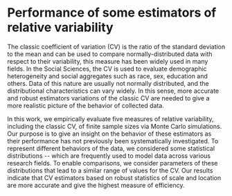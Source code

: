 
# Performance of  some estimators of relative variability

The classic coefficient of variation (CV) is the ratio of the standard deviation to the mean and can be used to compare normally-distributed data with respect to their variability, this measure has been widely used in many fields. 
In the Social Sciences, the CV is used to evaluate demographic heterogeneity and social aggregates such as race, sex, education and others. Data of this nature are usually not normally distributed, and the distributional characteristics  can vary widely. In this sense, more accurate and robust estimators variations of the classic CV are needed to give a more realistic picture of the behavior of collected data.

In this work,  we empirically evaluate five measures of relative variability, including the classic CV, of finite sample sizes via Monte Carlo simulations. Our purpose is to give an insight on the behavior of these estimators as their performance has not previously been systematically investigated.  To represent different behaviors of the data, we considered some statistical distributions -- which are frequently used to model data across various research fields.  To enable comparisons, we consider parameters of these distributions that lead to a similar range of values for the CV. Our results indicate that CV estimators based on robust statistics of scale and location are more accurate and give the highest measure of  efficiency.
